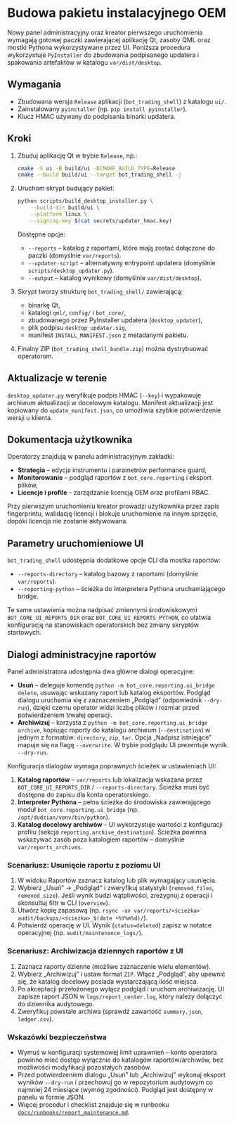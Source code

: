 # Budowa pakietu instalacyjnego OEM

Nowy panel administracyjny oraz kreator pierwszego uruchomienia wymagają gotowej paczki
zawierającej aplikację Qt, zasoby QML oraz mostki Pythona wykorzystywane przez UI.
Poniższa procedura wykorzystuje `PyInstaller` do zbudowania podpisanego updatera i
spakowania artefaktów w katalogu `var/dist/desktop`.

## Wymagania

* Zbudowana wersja `Release` aplikacji (`bot_trading_shell`) z katalogu `ui/`.
* Zainstalowany `pyinstaller` (np. `pip install pyinstaller`).
* Klucz HMAC używany do podpisania binarki updatera.

## Kroki

1. Zbuduj aplikację Qt w trybie `Release`, np.:
   ```bash
   cmake -S ui -B build/ui -DCMAKE_BUILD_TYPE=Release
   cmake --build build/ui --target bot_trading_shell -j
   ```
2. Uruchom skrypt budujący pakiet:
   ```bash
   python scripts/build_desktop_installer.py \
       --build-dir build/ui \
       --platform linux \
       --signing-key $(cat secrets/updater_hmac.key)
   ```
   Dostępne opcje:
   * `--reports` – katalog z raportami, które mają zostać dołączone do paczki (domyślnie `var/reports`).
   * `--updater-script` – alternatywny entrypoint updatera (domyślnie `scripts/desktop_updater.py`).
   * `--output` – katalog wynikowy (domyślnie `var/dist/desktop`).

3. Skrypt tworzy strukturę `bot_trading_shell/` zawierającą:
   * binarkę Qt,
   * katalogi `qml/`, `config/` i `bot_core/`,
   * zbudowanego przez PyInstaller updatera (`desktop_updater`),
   * plik podpisu `desktop_updater.sig`,
   * manifest `INSTALL_MANIFEST.json` z metadanymi pakietu.

4. Finalny ZIP (`bot_trading_shell_bundle.zip`) można dystrybuować operatorom.

## Aktualizacje w terenie

`desktop_updater.py` weryfikuje podpis HMAC (`--key`) i wypakowuje archiwum aktualizacji
w docelowym katalogu. Manifest aktualizacji jest kopiowany do `update_manifest.json`,
co umożliwia szybkie potwierdzenie wersji u klienta.

## Dokumentacja użytkownika

Operatorzy znajdują w panelu administracyjnym zakładki:

* **Strategia** – edycja instrumentu i parametrów performance guard,
* **Monitorowanie** – podgląd raportów z `bot_core.reporting` i eksport plików,
* **Licencje i profile** – zarządzanie licencją OEM oraz profilami RBAC.

Przy pierwszym uruchomieniu kreator prowadzi użytkownika przez zapis fingerprintu,
walidację licencji i blokuje uruchomienie na innym sprzęcie, dopóki licencja nie
zostanie aktywowana.

## Parametry uruchomieniowe UI

`bot_trading_shell` udostępnia dodatkowe opcje CLI dla mostka raportów:

* `--reports-directory` – katalog bazowy z raportami (domyślnie `var/reports`).
* `--reporting-python` – ścieżka do interpretera Pythona uruchamiającego bridge.

Te same ustawienia można nadpisać zmiennymi środowiskowymi
`BOT_CORE_UI_REPORTS_DIR` oraz `BOT_CORE_UI_REPORTS_PYTHON`, co ułatwia
konfigurację na stanowiskach operatorskich bez zmiany skryptów startowych.

## Dialogi administracyjne raportów

Panel administratora udostępnia dwa główne dialogi operacyjne:

* **Usuń** – deleguje komendę `python -m bot_core.reporting.ui_bridge delete`,
  usuwając wskazany raport lub katalog eksportów. Podgląd dialogu uruchamia się
  z zaznaczeniem „Podgląd” (odpowiednik `--dry-run`), dzięki czemu operator
  widzi liczbę plików i rozmiar przed potwierdzeniem trwałej operacji.
* **Archiwizuj** – korzysta z `python -m bot_core.reporting.ui_bridge archive`,
  kopiując raporty do katalogu archiwum (`--destination`) w jednym z formatów:
  `directory`, `zip`, `tar`. Opcja „Nadpisz istniejące” mapuje się na flagę
  `--overwrite`. W trybie podglądu UI prezentuje wynik `--dry-run`.

Konfiguracja dialogów wymaga poprawnych ścieżek w ustawieniach UI:

1. **Katalog raportów** – `var/reports` lub lokalizacja wskazana przez
   `BOT_CORE_UI_REPORTS_DIR` / `--reports-directory`. Ścieżka musi być dostępna
   do zapisu dla konta operatorskiego.
2. **Interpreter Pythona** – pełna ścieżka do środowiska zawierającego moduł
   `bot_core.reporting.ui_bridge` (np. `/opt/dudzian/venv/bin/python`).
3. **Katalog docelowy archiwów** – UI wykorzystuje wartości z konfiguracji
   profilu (sekcja `reporting.archive_destination`). Ścieżka powinna wskazywać
   zasób poza katalogiem raportów – domyślnie `var/reports_archives`.

### Scenariusz: Usunięcie raportu z poziomu UI

1. W widoku Raportów zaznacz katalog lub plik wymagający usunięcia.
2. Wybierz „Usuń” → „Podgląd” i zweryfikuj statystyki (`removed_files`,
   `removed_size`). Jeśli wynik budzi wątpliwości, zrezygnuj z operacji i
   skonsultuj filtr w CLI (`overview`).
3. Utwórz kopię zapasową (np. `rsync -av var/reports/<ścieżka>
   audit/backups/<ścieżka>_$(date +%Y%m%d)/`).
4. Potwierdź operację w UI. Wynik (`status=deleted`) zapisz w notatce
   operacyjnej (np. `audit/maintenance_logs/`).

### Scenariusz: Archiwizacja dziennych raportów z UI

1. Zaznacz raporty dzienne (możliwe zaznaczenie wielu elementów).
2. Wybierz „Archiwizuj” i ustaw format `ZIP`. Włącz „Podgląd”, aby upewnić się,
   że katalog docelowy posiada wystarczającą ilość miejsca.
3. Po akceptacji przełożonego wyłącz podgląd i uruchom archiwizację. UI
   zapisze raport JSON w `logs/report_center.log`, który należy dołączyć do
   dziennika audytowego.
4. Zweryfikuj powstałe archiwa (sprawdź zawartość `summary.json`, `ledger.csv`).

### Wskazówki bezpieczeństwa

* Wymuś w konfiguracji systemowej limit uprawnień – konto operatora powinno
  mieć dostęp wyłącznie do katalogów raportów/archiwów, bez możliwości
  modyfikacji pozostałych zasobów.
* Przed potwierdzeniem dialogu „Usuń” lub „Archiwizuj” wykonaj eksport
  wyników `--dry-run` i przechowuj go w repozytorium audytowym co najmniej 24
  miesiące (wymóg zgodności). Podgląd jest dostępny w panelu w formie JSON.
* Więcej procedur i checklist znajduje się w runbooku
  [`docs/runbooks/report_maintenance.md`](../runbooks/report_maintenance.md).
